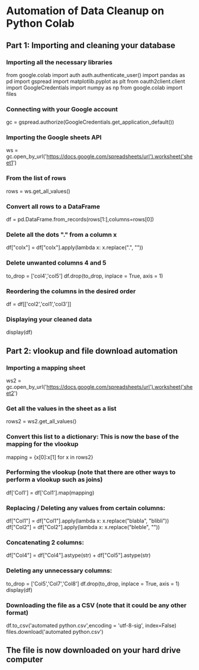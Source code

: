 # Automation of Data Cleanup on Python Colab

## Part 1: Importing and cleaning your database

### Importing all the necessary libraries
from google.colab import auth
auth.authenticate_user()
import pandas as pd
import gspread
import matplotlib.pyplot as plt
from oauth2client.client import GoogleCredentials
import numpy as np
from google.colab import files

### Connecting with your Google account
gc = gspread.authorize(GoogleCredentials.get_application_default())

### Importing the Google sheets API
ws = gc.open_by_url('https://docs.google.com/spreadsheets/url').worksheet('sheet1')

### From the list of rows
rows = ws.get_all_values()

### Convert all rows to a DataFrame
df = pd.DataFrame.from_records(rows[1:],columns=rows[0])

### Delete all the dots "." from a column x
df["colx"] = df["colx"].apply(lambda x: x.replace(".", ""))

### Delete unwanted columns 4 and 5
to_drop = ['col4','col5']
df.drop(to_drop, inplace = True, axis = 1)

### Reordering the columns in the desired order
df = df[['col2','col1','col3']]

### Displaying your cleaned data
display(df)

## Part 2: vlookup and file download automation

### Importing a mapping sheet
ws2 = gc.open_by_url('https://docs.google.com/spreadsheets/url').worksheet('sheet2')

### Get all the values in the sheet as a list
rows2 = ws2.get_all_values()

### Convert this list to a dictionary: This is now the base of the mapping for the vlookup
mapping = {x[0]:x[1] for x in rows2}

### Performing the vlookup (note that there are other ways to perform a vlookup such as joins)
df['Col1'] = df['Col1'].map(mapping)

### Replacing / Deleting any values from certain columns:

df["Col1"] = df["Col1"].apply(lambda x: x.replace("blabla", "blibli"))
df["Col2"] = df["Col2"].apply(lambda x: x.replace("bleble", ""))

### Concatenating 2 columns: 
df["Col4"] = df["Col4"].astype(str) + df["Col5"].astype(str)

### Deleting any unnecessary columns:
to_drop = ['Col5','Col7','Col8']
df.drop(to_drop, inplace = True, axis = 1)
display(df)

### Downloading the file as a CSV (note that it could be any other format)
df.to_csv('automated python.csv',encoding = 'utf-8-sig', index=False) 
files.download('automated python.csv')

## The file is now downloaded on your hard drive computer
